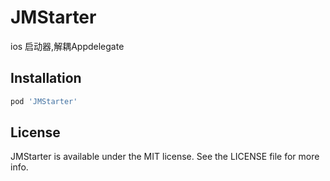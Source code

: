 # JMStarter

ios 启动器,解耦Appdelegate
## Installation

```ruby
pod 'JMStarter'
```

## License

JMStarter is available under the MIT license. See the LICENSE file for more info.
